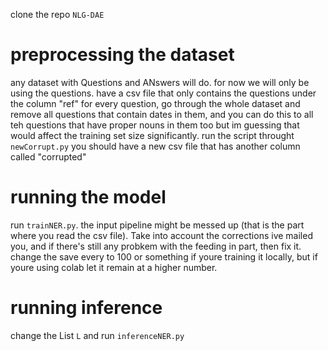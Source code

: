 clone the repo ```NLG-DAE```

# preprocessing the dataset
any dataset with Questions and ANswers will do.
for now we will only be using the questions.
have a csv file that only contains the questions under the column "ref"
for every question, go through the whole dataset and remove all questions that contain dates in them,
and you can do this to all teh questions that have proper nouns in them too but im guessing that would affect the training set size significantly.
run the script throught ```newCorrupt.py```
you should have a new csv file that has another column called "corrupted"


# running the model
run ```trainNER.py```. the input pipeline might be messed up (that is the part where you read the csv file). Take into account the corrections ive mailed you, and if there's still any probkem with the feeding in part, then fix it.
change the save every to 100 or something if youre training it locally, but if youre using colab let it remain at a higher number.


# running inference
change the List ```L``` and run ```inferenceNER.py```
